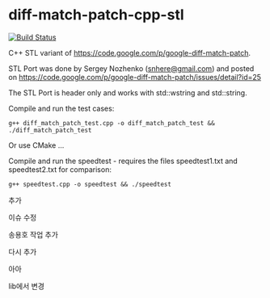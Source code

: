diff-match-patch-cpp-stl
========================

[![Build Status](https://travis-ci.org/isong9/diff-match-patch-cpp-stl.png)](https://travis-ci.org/isong9/diff-match-patch-cpp-stl)

C++ STL variant of https://code.google.com/p/google-diff-match-patch.

STL Port was done by Sergey Nozhenko (snhere@gmail.com) and posted on
https://code.google.com/p/google-diff-match-patch/issues/detail?id=25

The STL Port is header only and works with std::wstring and std::string.

Compile and run the test cases:

    g++ diff_match_patch_test.cpp -o diff_match_patch_test && ./diff_match_patch_test

Or use CMake ...

Compile and run the speedtest - requires the files speedtest1.txt and speedtest2.txt for comparison:

    g++ speedtest.cpp -o speedtest && ./speedtest

추가   

이슈 수정 


송용호 작업 추가

다시 추가

아아


lib에서 변경

